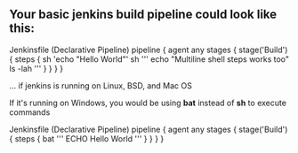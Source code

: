 ## Your basic jenkins build pipeline could look like this:

Jenkinsfile (Declarative Pipeline)
pipeline {
    agent any
    stages {
        stage('Build') {
            steps {
                sh 'echo "Hello World"'
                sh '''
                    echo "Multiline shell steps works too"
                    ls -lah
                '''
            }
        }
    }
}

... if jenkins is running on Linux, BSD, and Mac OS

If it's running on Windows, you would be using **bat** instead of **sh** to execute commands

Jenkinsfile (Declarative Pipeline)
pipeline {
    agent any
    stages {
        stage('Build') {
            steps {
                bat '''
                    ECHO Hello World
                '''
            }
        }
    }
}

